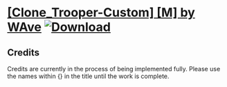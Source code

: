 # [\[Clone_Trooper-Custom\] \[M\] by WAve](https://git.io/JE2Ob) [![Download](https://img.shields.io/badge/Download--red?style=social&logo=github)](https://git.io/JE23P)



## Credits

Credits are currently in the process of being implemented fully. Please use the names within {} in the title until the work is complete.

